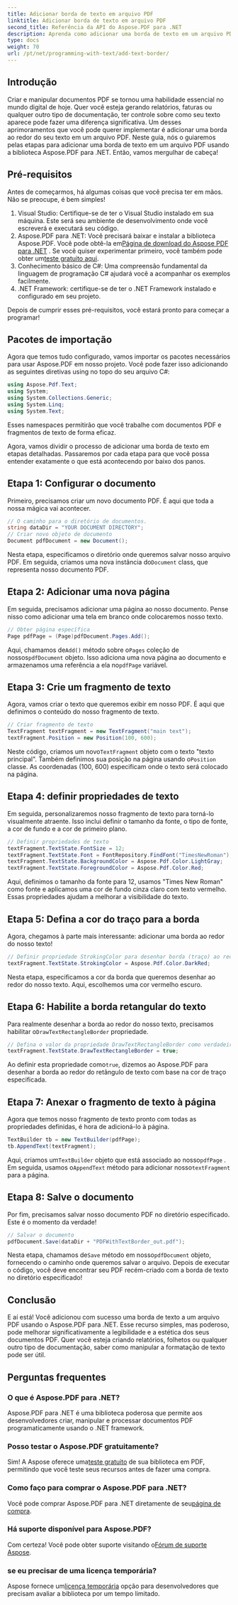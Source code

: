 ```yaml
---
title: Adicionar borda de texto em arquivo PDF
linktitle: Adicionar borda de texto em arquivo PDF
second_title: Referência da API do Aspose.PDF para .NET
description: Aprenda como adicionar uma borda de texto em um arquivo PDF usando Aspose.PDF para .NET com este guia passo a passo. Melhore seus documentos PDF.
type: docs
weight: 70
url: /pt/net/programming-with-text/add-text-border/
---
```

## Introdução

Criar e manipular documentos PDF se tornou uma habilidade essencial no mundo digital de hoje. Quer você esteja gerando relatórios, faturas ou qualquer outro tipo de documentação, ter controle sobre como seu texto aparece pode fazer uma diferença significativa. Um desses aprimoramentos que você pode querer implementar é adicionar uma borda ao redor do seu texto em um arquivo PDF. Neste guia, nós o guiaremos pelas etapas para adicionar uma borda de texto em um arquivo PDF usando a biblioteca Aspose.PDF para .NET. Então, vamos mergulhar de cabeça!

## Pré-requisitos

Antes de começarmos, há algumas coisas que você precisa ter em mãos. Não se preocupe, é bem simples!

1. Visual Studio: Certifique-se de ter o Visual Studio instalado em sua máquina. Este será seu ambiente de desenvolvimento onde você escreverá e executará seu código.
2.  Aspose.PDF para .NET: Você precisará baixar e instalar a biblioteca Aspose.PDF. Você pode obtê-la em[Página de download do Aspose PDF para .NET](https://releases.aspose.com/pdf/net/) . Se você quiser experimentar primeiro, você também pode obter um[teste gratuito aqui](https://releases.aspose.com/).
3. Conhecimento básico de C#: Uma compreensão fundamental da linguagem de programação C# ajudará você a acompanhar os exemplos facilmente.
4. .NET Framework: certifique-se de ter o .NET Framework instalado e configurado em seu projeto.

Depois de cumprir esses pré-requisitos, você estará pronto para começar a programar!

## Pacotes de importação

Agora que temos tudo configurado, vamos importar os pacotes necessários para usar Aspose.PDF em nosso projeto. Você pode fazer isso adicionando as seguintes diretivas using no topo do seu arquivo C#:

```csharp
using Aspose.Pdf.Text;
using System;
using System.Collections.Generic;
using System.Linq;
using System.Text;

```

Esses namespaces permitirão que você trabalhe com documentos PDF e fragmentos de texto de forma eficaz. 

Agora, vamos dividir o processo de adicionar uma borda de texto em etapas detalhadas. Passaremos por cada etapa para que você possa entender exatamente o que está acontecendo por baixo dos panos.

## Etapa 1: Configurar o documento

Primeiro, precisamos criar um novo documento PDF. É aqui que toda a nossa mágica vai acontecer.

```csharp
// O caminho para o diretório de documentos.
string dataDir = "YOUR DOCUMENT DIRECTORY";
// Criar novo objeto de documento
Document pdfDocument = new Document();
```

 Nesta etapa, especificamos o diretório onde queremos salvar nosso arquivo PDF. Em seguida, criamos uma nova instância do`Document` class, que representa nosso documento PDF.

## Etapa 2: Adicionar uma nova página

Em seguida, precisamos adicionar uma página ao nosso documento. Pense nisso como adicionar uma tela em branco onde colocaremos nosso texto.

```csharp
// Obter página específica
Page pdfPage = (Page)pdfDocument.Pages.Add();
```

 Aqui, chamamos de`Add()` método sobre o`Pages` coleção de nossos`pdfDocument` objeto. Isso adiciona uma nova página ao documento e armazenamos uma referência a ela no`pdfPage` variável.

## Etapa 3: Crie um fragmento de texto

Agora, vamos criar o texto que queremos exibir em nosso PDF. É aqui que definimos o conteúdo do nosso fragmento de texto.

```csharp
// Criar fragmento de texto
TextFragment textFragment = new TextFragment("main text");
textFragment.Position = new Position(100, 600);
```

 Neste código, criamos um novo`TextFragment` objeto com o texto "texto principal". Também definimos sua posição na página usando o`Position` classe. As coordenadas (100, 600) especificam onde o texto será colocado na página.

## Etapa 4: definir propriedades de texto

Em seguida, personalizaremos nosso fragmento de texto para torná-lo visualmente atraente. Isso inclui definir o tamanho da fonte, o tipo de fonte, a cor de fundo e a cor de primeiro plano.

```csharp
// Definir propriedades de texto
textFragment.TextState.FontSize = 12;
textFragment.TextState.Font = FontRepository.FindFont("TimesNewRoman");
textFragment.TextState.BackgroundColor = Aspose.Pdf.Color.LightGray;
textFragment.TextState.ForegroundColor = Aspose.Pdf.Color.Red;
```

Aqui, definimos o tamanho da fonte para 12, usamos "Times New Roman" como fonte e aplicamos uma cor de fundo cinza claro com texto vermelho. Essas propriedades ajudam a melhorar a visibilidade do texto.

## Etapa 5: Defina a cor do traço para a borda

Agora, chegamos à parte mais interessante: adicionar uma borda ao redor do nosso texto!

```csharp
// Definir propriedade StrokingColor para desenhar borda (traço) ao redor do retângulo de texto
textFragment.TextState.StrokingColor = Aspose.Pdf.Color.DarkRed;
```

Nesta etapa, especificamos a cor da borda que queremos desenhar ao redor do nosso texto. Aqui, escolhemos uma cor vermelho escuro.

## Etapa 6: Habilite a borda retangular do texto

 Para realmente desenhar a borda ao redor do nosso texto, precisamos habilitar o`DrawTextRectangleBorder` propriedade.

```csharp
// Defina o valor da propriedade DrawTextRectangleBorder como verdadeiro
textFragment.TextState.DrawTextRectangleBorder = true;
```

 Ao definir esta propriedade como`true`, dizemos ao Aspose.PDF para desenhar a borda ao redor do retângulo de texto com base na cor de traço especificada.

## Etapa 7: Anexar o fragmento de texto à página

Agora que temos nosso fragmento de texto pronto com todas as propriedades definidas, é hora de adicioná-lo à página.

```csharp
TextBuilder tb = new TextBuilder(pdfPage);
tb.AppendText(textFragment);
```

 Aqui, criamos um`TextBuilder` objeto que está associado ao nosso`pdfPage` . Em seguida, usamos o`AppendText` método para adicionar nosso`textFragment` para a página. 

## Etapa 8: Salve o documento

Por fim, precisamos salvar nosso documento PDF no diretório especificado. Este é o momento da verdade!

```csharp
// Salvar o documento
pdfDocument.Save(dataDir + "PDFWithTextBorder_out.pdf");
```

Nesta etapa, chamamos de`Save` método em nosso`pdfDocument` objeto, fornecendo o caminho onde queremos salvar o arquivo. Depois de executar o código, você deve encontrar seu PDF recém-criado com a borda de texto no diretório especificado!

## Conclusão

E aí está! Você adicionou com sucesso uma borda de texto a um arquivo PDF usando o Aspose.PDF para .NET. Esse recurso simples, mas poderoso, pode melhorar significativamente a legibilidade e a estética dos seus documentos PDF. Quer você esteja criando relatórios, folhetos ou qualquer outro tipo de documentação, saber como manipular a formatação de texto pode ser útil.

## Perguntas frequentes

### O que é Aspose.PDF para .NET?
Aspose.PDF para .NET é uma biblioteca poderosa que permite aos desenvolvedores criar, manipular e processar documentos PDF programaticamente usando o .NET framework.

### Posso testar o Aspose.PDF gratuitamente?
 Sim! A Aspose oferece uma[teste gratuito](https://releases.aspose.com/) de sua biblioteca em PDF, permitindo que você teste seus recursos antes de fazer uma compra.

### Como faço para comprar o Aspose.PDF para .NET?
 Você pode comprar Aspose.PDF para .NET diretamente de seu[página de compra](https://purchase.aspose.com/buy).

### Há suporte disponível para Aspose.PDF?
 Com certeza! Você pode obter suporte visitando o[Fórum de suporte Aspose](https://forum.aspose.com/c/pdf/10).

### se eu precisar de uma licença temporária?
 Aspose fornece um[licença temporária](https://purchase.aspose.com/temporary-license/) opção para desenvolvedores que precisam avaliar a biblioteca por um tempo limitado.